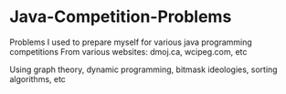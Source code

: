 # Java-Competition-Problems

Problems I used to prepare myself for various java programming competitions
From various websites: dmoj.ca, wcipeg.com, etc

Using graph theory, dynamic programming, bitmask ideologies, sorting algorithms, etc
